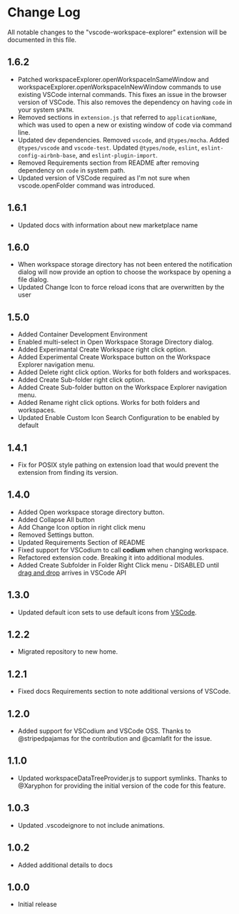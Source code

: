 # Change Log
All notable changes to the "vscode-workspace-explorer" extension will be documented in this file.

## 1.6.2
* Patched workspaceExplorer.openWorkspaceInSameWindow and workspaceExplorer.openWorkspaceInNewWindow commands to use existing VSCode internal commands. This fixes an issue in the browser version of VSCode. This also removes the dependency
on having `code` in your system `$PATH`.
* Removed sections in `extension.js` that referred to `applicationName`,
which was used to open a new or existing window of code via command line.
* Updated dev dependencies. Removed `vscode`, and `@types/mocha`. Added `@types/vscode` and `vscode-test`. Updated `@types/node`, `eslint`, `eslint-config-airbnb-base`, and `eslint-plugin-import`.
* Removed Requirements section from README after removing dependency on `code` in system path.
* Updated version of VSCode required as I'm not sure when vscode.openFolder command was introduced.

## 1.6.1
* Updated docs with information about new marketplace name

## 1.6.0
* When workspace storage directory has not been entered the notification dialog will now provide an option to choose the workspace by opening a file dialog.
* Updated Change Icon to force reload icons that are overwritten by the user

## 1.5.0
* Added Container Development Environment
* Enabled multi-select in Open Workspace Storage Directory dialog.
* Added Experimantal Create Workspace right click option.
* Added Experimental Create Workspace button on the Workspace Explorer navigation menu.
* Added Delete right click option. Works for both folders and workspaces.
* Added Create Sub-folder right click option.
* Added Create Sub-folder button on the Workspace Explorer navigation menu.
* Added Rename right click options. Works for both folders and workspaces.
* Updated Enable Custom Icon Search Configuration to be enabled by default

## 1.4.1
* Fix for POSIX style pathing on extension load that would prevent the extension from finding its version.

## 1.4.0
* Added Open workspace storage directory button.
* Added Collapse All button
* Add Change Icon option in right click menu
* Removed Settings button.
* Updated Requirements Section of README
* Fixed support for VSCodium to call **codium** when changing workspace.
* Refactored extension code. Breaking it into additional modules.
* Added Create Subfolder in Folder Right Click menu - DISABLED until [drag and drop](https://github.com/microsoft/vscode/issues/32592) arrives in VSCode API

## 1.3.0
* Updated default icon sets to use default icons from [VSCode](https://github.com/microsoft/vscode-icons).

## 1.2.2
* Migrated repository to new home.

## 1.2.1
* Fixed docs Requirements section to note additional versions of VSCode.

## 1.2.0
* Added support for VSCodium and VSCode OSS. Thanks to @stripedpajamas
for the contribution and @camlafit for the issue.

## 1.1.0
* Updated workspaceDataTreeProvider.js to support symlinks. Thanks to
@Xaryphon for providing the initial version of the code for this feature.

## 1.0.3
* Updated .vscodeignore to not include animations.

## 1.0.2
* Added additional details to docs

## 1.0.0
* Initial release
